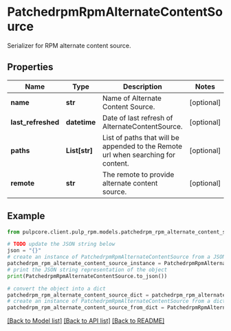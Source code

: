 # PatchedrpmRpmAlternateContentSource

Serializer for RPM alternate content source.

## Properties

Name | Type | Description | Notes
------------ | ------------- | ------------- | -------------
**name** | **str** | Name of Alternate Content Source. | [optional] 
**last_refreshed** | **datetime** | Date of last refresh of AlternateContentSource. | [optional] 
**paths** | **List[str]** | List of paths that will be appended to the Remote url when searching for content. | [optional] 
**remote** | **str** | The remote to provide alternate content source. | [optional] 

## Example

```python
from pulpcore.client.pulp_rpm.models.patchedrpm_rpm_alternate_content_source import PatchedrpmRpmAlternateContentSource

# TODO update the JSON string below
json = "{}"
# create an instance of PatchedrpmRpmAlternateContentSource from a JSON string
patchedrpm_rpm_alternate_content_source_instance = PatchedrpmRpmAlternateContentSource.from_json(json)
# print the JSON string representation of the object
print(PatchedrpmRpmAlternateContentSource.to_json())

# convert the object into a dict
patchedrpm_rpm_alternate_content_source_dict = patchedrpm_rpm_alternate_content_source_instance.to_dict()
# create an instance of PatchedrpmRpmAlternateContentSource from a dict
patchedrpm_rpm_alternate_content_source_from_dict = PatchedrpmRpmAlternateContentSource.from_dict(patchedrpm_rpm_alternate_content_source_dict)
```
[[Back to Model list]](../README.md#documentation-for-models) [[Back to API list]](../README.md#documentation-for-api-endpoints) [[Back to README]](../README.md)


